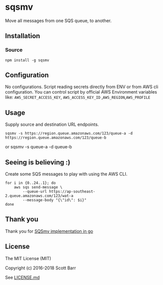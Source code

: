 # sqsmv

Move all messages from one SQS queue, to another.


## Installation

### Source

    npm install -g sqsmv


## Configuration

No configurations. Script reading secrets directly from ENV or from AWS cli configuration. You can control script by official AWS Environment variables like:  `AWS_SECRET_ACCESS_KEY`, `AWS_ACCESS_KEY_ID` ,`AWS_REGION`,`AWS_PROFILE`


## Usage

Supply source and destination URL endpoints.

    sqsmv -s https://region.queue.amazonaws.com/123/queue-a -d https://region.queue.amazonaws.com/123/queue-b

or
    sqsmv -s queue-a -d queue-b

## Seeing is believing :)

Create some SQS messages to play with using the AWS CLI.

    for i in {0..24..1}; do
        aws sqs send-message \
            --queue-url https://ap-southeast-2.queue.amazonaws.com/123/wat-a
            --message-body "{\"id\": $i}"
    done

## Thank you
Thank you for [SQSmv implementation in go](https://github.com/scottjbarr/sqsmv)

## License

The MIT License (MIT)

Copyright (c) 2016-2018 Scott Barr

See [LICENSE.md](LICENSE.md)